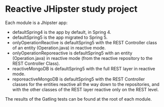# Reactive JHipster study project

Each module is a Jhipster app:
- defaultSpring4 is the app by default, in Spring 4.
- defaultSpring5 is the app migrated to Spring 5.
- onlyOperationReactive is defaultSpring5 with the REST Controller class of an entity (Operation.java) in reactive mode.
- onlyOperationReporeactive is defaultSpring5 with an entity (Operation.java) in reactive mode (from the reactive repository to the REST Controller Class).
- reactiveMongoDB is defaultSpring5 with the full REST layer in reactive mode.
- reporeactiveMongoDB is defaultSpring5 with the REST Controller classes for the entities reactive all the way down to the repositories, and with the other classes of the REST layer reactive only on the REST level.

The results of the Gatling tests can be found at the root of each module.
